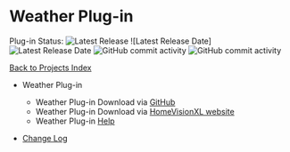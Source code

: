 # Weather Plug-in

Plug-in Status: ![Latest Release](https://img.shields.io/github/v/release/rebel7580/Weather-Plug-in-For-HomeVisionXL) ![Latest Release Date]
![Latest Release Date](https://img.shields.io/badge/Latest%20Release%20Date-30%20Jan%202022-green?style=plastic)
![GitHub commit activity](https://img.shields.io/github/last-commit/rebel7580/Weather-Plug-in-For-HomeVisionXL?style=plastic)
![GitHub commit activity](https://img.shields.io/github/commit-activity/m/rebel7580/Weather-Plug-in-For-HomeVisionXL?style=plastic)

[Back to Projects Index](/index)

* Weather Plug-in
  * Weather Plug-in Download via [GitHub](https://github.com/rebel7580/Weather-Plug-in-for-HomeVisionXL)
  * Weather Plug-in Download via [HomeVisionXL website](http://hv.tclcode.com/download.html)
  * Weather Plug-in [Help](Wx_Help)


* [Change Log](https://github.com/rebel7580/Weather-Plug-in-for-HomeVisionXL/wiki/Change-Log)
